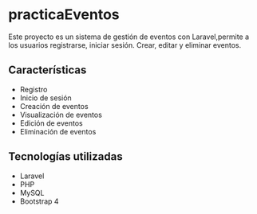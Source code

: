 # practicaEventos

Este proyecto es un sistema de gestión de eventos con Laravel,permite a los usuarios registrarse, iniciar sesión. Crear, editar y eliminar eventos.

## Características

- Registro 
- Inicio de sesión
- Creación de eventos
- Visualización de eventos
- Edición de eventos
- Eliminación de eventos

## Tecnologías utilizadas

- Laravel 
- PHP 
- MySQL
- Bootstrap 4
